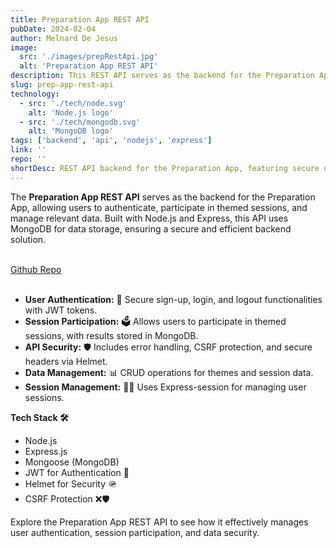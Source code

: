 ```yaml
---
title: Preparation App REST API
pubDate: 2024-02-04
author: Melnard De Jesus
image:
  src: './images/prepRestApi.jpg'
  alt: 'Preparation App REST API'
description: This REST API serves as the backend for the Preparation App, enabling secure user authentication, session participation, and data management.
slug: prep-app-rest-api
technology:
  - src: './tech/node.svg'
    alt: 'Node.js logo'
  - src: './tech/mongodb.svg'
    alt: 'MongoDB logo'
tags: ['backend', 'api', 'nodejs', 'express']
link: ''
repo: ''
shortDesc: REST API backend for the Preparation App, featuring secure user authentication, session participation, and data management using Node.js and MongoDB.
---
```


The **Preparation App REST API** serves as the backend for the Preparation App, allowing users to authenticate, participate in themed sessions, and manage relevant data. Built with Node.js and Express, this API uses MongoDB for data storage, ensuring a secure and efficient backend solution.
<br>
<br>

<a href="https://github.com/mdejesus23/prep-app" target="_black" class="text-lblue">Github Repo</a>
<br>
<br>

- **User Authentication:** 🔐 Secure sign-up, login, and logout functionalities with JWT tokens.
- **Session Participation:** 🗳️ Allows users to participate in themed sessions, with results stored in MongoDB.
- **API Security:** 🛡️ Includes error handling, CSRF protection, and secure headers via Helmet.
- **Data Management:** 📊 CRUD operations for themes and session data.
- **Session Management:** 🧑‍💻 Uses Express-session for managing user sessions.

**Tech Stack 🛠️**

- Node.js
- Express.js
- Mongoose (MongoDB)
- JWT for Authentication 🔑
- Helmet for Security 🪖
- CSRF Protection ❌🛡️

Explore the Preparation App REST API to see how it effectively manages user authentication, session participation, and data security.
